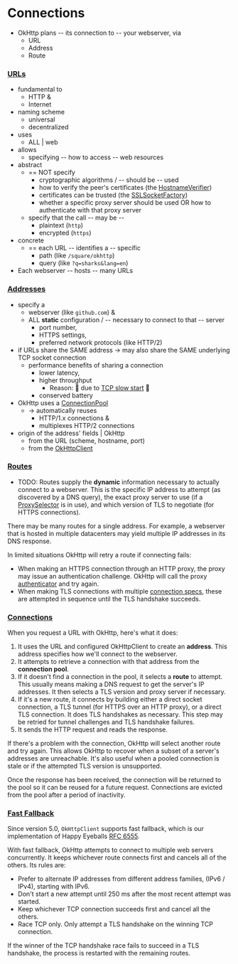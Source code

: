 Connections
===========

* OkHttp plans -- its connection to -- your webserver, via
  * URL 
  * Address
  * Route

### [URLs](https://square.github.io/okhttp/4.x/okhttp/okhttp3/-http-url/)

* fundamental to 
  * HTTP &
  * Internet
* naming scheme
  * universal
  * decentralized
* uses
  * ALL | web
* allows
  * specifying -- how to access -- web resources
* abstract
  * == NOT specify
    * cryptographic algorithms / -- should be -- used
    * how to verify the peer's certificates (the [HostnameVerifier](https://developer.android.com/reference/javax/net/ssl/HostnameVerifier.html))
    * certificates can be trusted (the [SSLSocketFactory](https://developer.android.com/reference/org/apache/http/conn/ssl/SSLSocketFactory.html)) 
    * whether a specific proxy server should be used OR how to authenticate with that proxy server 
  * specify that the call -- may be --
    * plaintext (`http`)
    * encrypted (`https`)
* concrete
  * == each URL -- identifies a -- specific
    * path (like `/square/okhttp`) 
    * query (like `?q=sharks&lang=en`)
* Each webserver -- hosts -- many URLs

### [Addresses](https://square.github.io/okhttp/4.x/okhttp/okhttp3/-address/)

* specify a
  * webserver (like `github.com`) &
  * ALL **static** configuration / -- necessary to connect to that -- server
    * port number,
    * HTTPS settings,
    * preferred network protocols (like HTTP/2)
* if URLs share the SAME address -> may also share the SAME underlying TCP socket connection
  * performance benefits of sharing a connection
    * lower latency,
    * higher throughput
      * Reason: 🧠	due to [TCP slow start](https://www.igvita.com/2011/10/20/faster-web-vs-tcp-slow-start/) 🧠	
    * conserved battery
* OkHttp uses a [ConnectionPool](https://square.github.io/okhttp/4.x/okhttp/okhttp3/-connection-pool/) 
  * -> automatically reuses
    * HTTP/1.x connections &
    * multiplexes HTTP/2 connections
* origin of the address' fields | OkHttp 
  * from the URL (scheme, hostname, port)
  * from the [OkHttpClient](https://square.github.io/okhttp/4.x/okhttp/okhttp3/-ok-http-client/)

### [Routes](https://square.github.io/okhttp/4.x/okhttp/okhttp3/-route/)

* TODO:
Routes supply the **dynamic** information necessary to actually connect to a webserver. This is the specific IP address to attempt (as discovered by a DNS query), the exact proxy server to use (if a [ProxySelector](https://developer.android.com/reference/java/net/ProxySelector.html) is in use), and which version of TLS to negotiate (for HTTPS connections).

There may be many routes for a single address. For example, a webserver that is hosted in multiple datacenters may yield multiple IP addresses in its DNS response.

In limited situations OkHttp will retry a route if connecting fails:

 * When making an HTTPS connection through an HTTP proxy, the proxy may issue an authentication challenge. OkHttp will call the proxy [authenticator](https://square.github.io/okhttp/4.x/okhttp/okhttp3/-authenticator/) and try again.
 * When making TLS connections with multiple [connection specs](https://square.github.io/okhttp/4.x/okhttp/okhttp3/-connection-spec/), these are attempted in sequence until the TLS handshake succeeds.

### [Connections](https://square.github.io/okhttp/4.x/okhttp/okhttp3/-connection/)

When you request a URL with OkHttp, here's what it does:

 1. It uses the URL and configured OkHttpClient to create an **address**. This address specifies how we'll connect to the webserver.
 2. It attempts to retrieve a connection with that address from the **connection pool**.
 3. If it doesn't find a connection in the pool, it selects a **route** to attempt. This usually means making a DNS request to get the server's IP addresses. It then selects a TLS version and proxy server if necessary.
 4. If it's a new route, it connects by building either a direct socket connection, a TLS tunnel (for HTTPS over an HTTP proxy), or a direct TLS connection. It does TLS handshakes as necessary. This step may be retried for tunnel challenges and TLS handshake failures.
 5. It sends the HTTP request and reads the response.

If there's a problem with the connection, OkHttp will select another route and try again. This allows OkHttp to recover when a subset of a server's addresses are unreachable. It's also useful when a pooled connection is stale or if the attempted TLS version is unsupported.

Once the response has been received, the connection will be returned to the pool so it can be reused for a future request. Connections are evicted from the pool after a period of inactivity.

### [Fast Fallback](https://square.github.io/okhttp/4.x/okhttp/okhttp3/-ok-http-client/-builder/fast-fallback/)

Since version 5.0, `OkHttpClient` supports fast fallback, which is our implementation of Happy Eyeballs [RFC 6555](https://datatracker.ietf.org/doc/html/rfc6555).

With fast fallback, OkHttp attempts to connect to multiple web servers concurrently. It keeps whichever route connects first and cancels all of the others. Its rules are:

 * Prefer to alternate IP addresses from different address families, (IPv6 / IPv4), starting with IPv6.
 * Don't start a new attempt until 250 ms after the most recent attempt was started.
 * Keep whichever TCP connection succeeds first and cancel all the others.
 * Race TCP only. Only attempt a TLS handshake on the winning TCP connection.

If the winner of the TCP handshake race fails to succeed in a TLS handshake, the process is restarted with the remaining routes.

